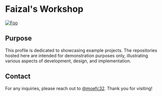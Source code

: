 # Faizal's Workshop
[![Foo](https://komarev.com/ghpvc/?username=faizal-workshop&color=orange&label=Profile+Views)]()

## Purpose
This profile is dedicated to showcasing example projects. The repositories 
hosted here are intended for demonstration purposes only, illustrating 
various aspects of development, design, and implementation.

## Contact
For any inquiries, please reach out to [@moefc32](https://github.com/moefc32).
Thank you for visiting!
